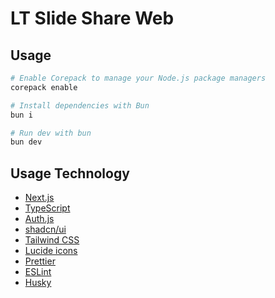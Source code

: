 # LT Slide Share Web

## Usage
```bash
# Enable Corepack to manage your Node.js package managers
corepack enable

# Install dependencies with Bun
bun i

# Run dev with bun
bun dev
```

## Usage Technology
 - [Next.js](https://nextjs.org/)
 - [TypeScript](https://nextjs.org/)
 - [Auth.js](https://authjs.dev/)
 - [shadcn/ui](https://ui.shadcn.com/)
 - [Tailwind CSS](https://tailwindcss.com/)
 - [Lucide icons](https://lucide.dev/)
 - [Prettier](https://prettier.io/)
 - [ESLint](https://eslint.org/)
 - [Husky](https://typicode.github.io/husky/)
